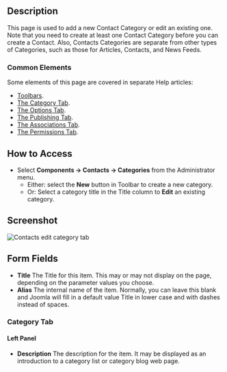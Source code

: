 <!-- Filename: Help4.x:Contacts:_New_or_Edit_Category / Display title: Contacts: Edit Category -->

## Description

This page is used to add a new Contact Category or edit an existing one.
Note that you need to create at least one Contact Category before you can
create a Contact. Also, Contacts Categories are separate from other types
of Categories, such as those for Articles, Contacts, and News Feeds.

### Common Elements

Some elements of this page are covered in separate Help articles:

* [Toolbars](jdocmanual?article=help/common-elements/toolbars).
* [The Category Tab](jdocmanual?article=help/common-elements/edit-category).
* [The Options Tab](jdocmanual?article=help/common-elements/edit-category-options).
* [The Publishing Tab](jdocmanual?article=help/common-elements/edit-publishing).
* [The Associations Tab](jdocmanual?article=help/common-elements/edit-associations).
* [The Permissions Tab](jdocmanual?article=help/common-elements/edit-permissions).

## How to Access

- Select **Components → Contacts → Categories** from the Administrator menu.
  - Either: select the **New** button in Toolbar to create a new category.
  - Or: Select a category title in the Title column to **Edit** an existing
    category.

## Screenshot

![Contacts edit category tab](../../../en/images/contacts/contacts-edit-category-category-tab.png)

## Form Fields

- **Title** The Title for this item. This may or may not display on the
  page, depending on the parameter values you choose.
- **Alias** The internal name of the item. Normally, you can leave this
  blank and Joomla will fill in a default value Title in lower case and
  with dashes instead of spaces.

### Category Tab

#### Left Panel

- **Description** The description for the item. It may be displayed as an
introduction to a category list or category blog web page.